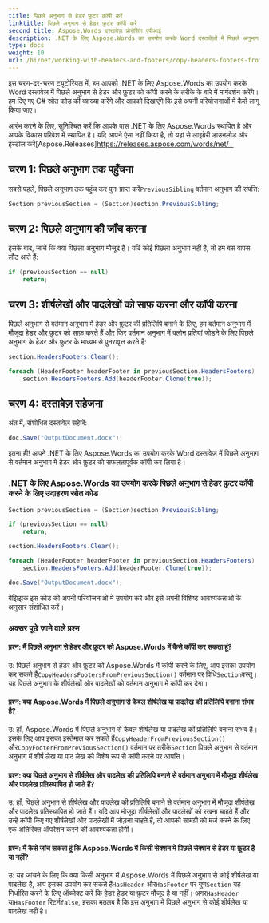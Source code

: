 ```yaml
---
title: पिछले अनुभाग से हेडर फ़ुटर कॉपी करें
linktitle: पिछले अनुभाग से हेडर फ़ुटर कॉपी करें
second_title: Aspose.Words दस्तावेज़ प्रोसेसिंग एपीआई
description: .NET के लिए Aspose.Words का उपयोग करके Word दस्तावेज़ों में पिछले अनुभाग से शीर्षलेख और पादलेख कॉपी करना सीखें।
type: docs
weight: 10
url: /hi/net/working-with-headers-and-footers/copy-headers-footers-from-previous-section/
---
```


इस चरण-दर-चरण ट्यूटोरियल में, हम आपको .NET के लिए Aspose.Words का उपयोग करके Word दस्तावेज़ में पिछले अनुभाग से हेडर और फ़ुटर को कॉपी करने के तरीके के बारे में मार्गदर्शन करेंगे। हम दिए गए C# स्रोत कोड की व्याख्या करेंगे और आपको दिखाएंगे कि इसे अपनी परियोजनाओं में कैसे लागू किया जाए।

 आरंभ करने के लिए, सुनिश्चित करें कि आपके पास .NET के लिए Aspose.Words स्थापित है और आपके विकास परिवेश में स्थापित है। यदि आपने ऐसा नहीं किया है, तो यहां से लाइब्रेरी डाउनलोड और इंस्टॉल करें[Aspose.Releases]https://releases.aspose.com/words/net/।

## चरण 1: पिछले अनुभाग तक पहुँचना

 सबसे पहले, पिछले अनुभाग तक पहुंच कर पुनः प्राप्त करें`PreviousSibling` वर्तमान अनुभाग की संपत्ति:

```csharp
Section previousSection = (Section)section.PreviousSibling;
```

## चरण 2: पिछले अनुभाग की जाँच करना

इसके बाद, जांचें कि क्या पिछला अनुभाग मौजूद है। यदि कोई पिछला अनुभाग नहीं है, तो हम बस वापस लौट आते हैं:

```csharp
if (previousSection == null)
    return;
```

## चरण 3: शीर्षलेखों और पादलेखों को साफ़ करना और कॉपी करना

पिछले अनुभाग से वर्तमान अनुभाग में हेडर और फ़ुटर की प्रतिलिपि बनाने के लिए, हम वर्तमान अनुभाग में मौजूदा हेडर और फ़ुटर को साफ़ करते हैं और फिर वर्तमान अनुभाग में क्लोन प्रतियां जोड़ने के लिए पिछले अनुभाग के हेडर और फ़ुटर के माध्यम से पुनरावृत्त करते हैं:

```csharp
section.HeadersFooters.Clear();

foreach (HeaderFooter headerFooter in previousSection.HeadersFooters)
    section.HeadersFooters.Add(headerFooter.Clone(true));
```

## चरण 4: दस्तावेज़ सहेजना

अंत में, संशोधित दस्तावेज़ सहेजें:

```csharp
doc.Save("OutputDocument.docx");
```

इतना ही! आपने .NET के लिए Aspose.Words का उपयोग करके Word दस्तावेज़ में पिछले अनुभाग से वर्तमान अनुभाग में हेडर और फ़ुटर को सफलतापूर्वक कॉपी कर लिया है।

### .NET के लिए Aspose.Words का उपयोग करके पिछले अनुभाग से हेडर फ़ुटर कॉपी करने के लिए उदाहरण स्रोत कोड

```csharp
Section previousSection = (Section)section.PreviousSibling;

if (previousSection == null)
    return;

section.HeadersFooters.Clear();

foreach (HeaderFooter headerFooter in previousSection.HeadersFooters)
    section.HeadersFooters.Add(headerFooter.Clone(true));

doc.Save("OutputDocument.docx");
```

बेझिझक इस कोड को अपनी परियोजनाओं में उपयोग करें और इसे अपनी विशिष्ट आवश्यकताओं के अनुसार संशोधित करें।

### अक्सर पूछे जाने वाले प्रश्न

#### प्रश्न: मैं पिछले अनुभाग से हेडर और फ़ूटर को Aspose.Words में कैसे कॉपी कर सकता हूं?

 उ: पिछले अनुभाग से हेडर और फ़ूटर को Aspose.Words में कॉपी करने के लिए, आप इसका उपयोग कर सकते हैं`CopyHeadersFootersFromPreviousSection()` वर्तमान पर विधि`Section`वस्तु। यह पिछले अनुभाग के शीर्षलेखों और पादलेखों को वर्तमान अनुभाग में कॉपी कर देगा।

#### प्रश्न: क्या Aspose.Words में पिछले अनुभाग से केवल शीर्षलेख या पादलेख की प्रतिलिपि बनाना संभव है?

 उ: हाँ, Aspose.Words में पिछले अनुभाग से केवल शीर्षलेख या पादलेख की प्रतिलिपि बनाना संभव है। इसके लिए आप इसका इस्तेमाल कर सकते हैं`CopyHeaderFromPreviousSection()` और`CopyFooterFromPreviousSection()` वर्तमान पर तरीके`Section` पिछले अनुभाग से वर्तमान अनुभाग में शीर्ष लेख या पाद लेख को विशेष रूप से कॉपी करने पर आपत्ति।

#### प्रश्न: क्या पिछले अनुभाग से शीर्षलेख और पादलेख की प्रतिलिपि बनाने से वर्तमान अनुभाग में मौजूदा शीर्षलेख और पादलेख प्रतिस्थापित हो जाते हैं?

उ: हाँ, पिछले अनुभाग से शीर्षलेख और पादलेख की प्रतिलिपि बनाने से वर्तमान अनुभाग में मौजूदा शीर्षलेख और पादलेख प्रतिस्थापित हो जाते हैं। यदि आप मौजूदा शीर्षलेखों और पादलेखों को रखना चाहते हैं और उन्हें कॉपी किए गए शीर्षलेखों और पादलेखों में जोड़ना चाहते हैं, तो आपको सामग्री को मर्ज करने के लिए एक अतिरिक्त ऑपरेशन करने की आवश्यकता होगी।

#### प्रश्न: मैं कैसे जांच सकता हूं कि Aspose.Words में किसी सेक्शन में पिछले सेक्शन से हेडर या फ़ूटर है या नहीं?

उ: यह जांचने के लिए कि क्या किसी अनुभाग में Aspose.Words में पिछले अनुभाग से कोई शीर्षलेख या पादलेख है, आप इसका उपयोग कर सकते हैं`HasHeader` और`HasFooter` पर गुण`Section` यह निर्धारित करने के लिए ऑब्जेक्ट करें कि हेडर हेडर या फ़ुटर मौजूद है या नहीं। अगर`HasHeader` या`HasFooter` रिटर्न`false`, इसका मतलब है कि इस अनुभाग में पिछले अनुभाग से कोई शीर्षलेख या पादलेख नहीं है।